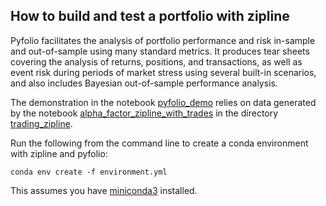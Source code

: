 ## How to build and test a portfolio with zipline

Pyfolio facilitates the analysis of portfolio performance and risk in-sample and out-of-sample using many standard metrics. It produces tear sheets covering the analysis of returns, positions, and transactions, as well as event risk during periods of market stress using several built-in scenarios, and also includes Bayesian out-of-sample performance analysis.

The demonstration in the notebook [pyfolio_demo](pyfolio_demo.ipynb) relies on data generated by the notebook [alpha_factor_zipline_with_trades](../01_trading_zipline/alpha_factor_zipline_with_trades.ipynb) in the directory [trading_zipline](../01_trading_zipline). 

Run the following from the command line to create a conda environment with zipline and pyfolio:

```
conda env create -f environment.yml

```
This assumes you have [miniconda3](https://docs.conda.io/en/latest/miniconda.html) installed.